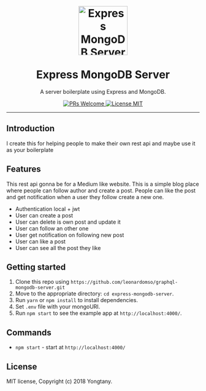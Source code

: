 <h1 align="center">
<br>
  <a href="https://github.com/yongtany"><img src="https://i.imgur.com/C4X4AUB.png" alt="Express MongoDB Server" width="128"></a>
<br>
<br>
Express MongoDB Server
</h1>

<p align="center">A server boilerplate using Express and MongoDB.</p>

<p align="center">
  <a href="http://makeapullrequest.com">
    <img src="https://img.shields.io/badge/PRs-welcome-brightgreen.svg?style=flat-square" alt="PRs Welcome">
  </a>
  <a href="https://opensource.org/licenses/MIT">
    <img src="https://img.shields.io/badge/license-MIT-blue.svg?style=flat-square" alt="License MIT">
  </a>
</p>

<hr />

## Introduction

I create this for helping people to make their own rest api and maybe use it as your boilerplate

## Features

This rest api gonna be for a Medium like website. This is a simple blog place where people can follow author and create a post. People can like the post and get notification when a user they follow create a new one.

- Authentication local + jwt
- User can create a post
- User can delete is own post and update it
- User can follow an other one
- User get notification on following new post
- User can like a post
- User can see all the post they like 

## Getting started

1. Clone this repo using `https://github.com/leonardomso/graphql-mongodb-server.git`
2. Move to the appropriate directory: `cd express-mongodb-server`.
4. Run `yarn` or `npm install` to install dependencies.
5. Set `.env` file with your mongoURI.
6. Run `npm start` to see the example app at `http://localhost:4000/`.

## Commands

- `npm start` - start at `http://localhost:4000/`

## License

MIT license, Copyright (c) 2018 Yongtany.
